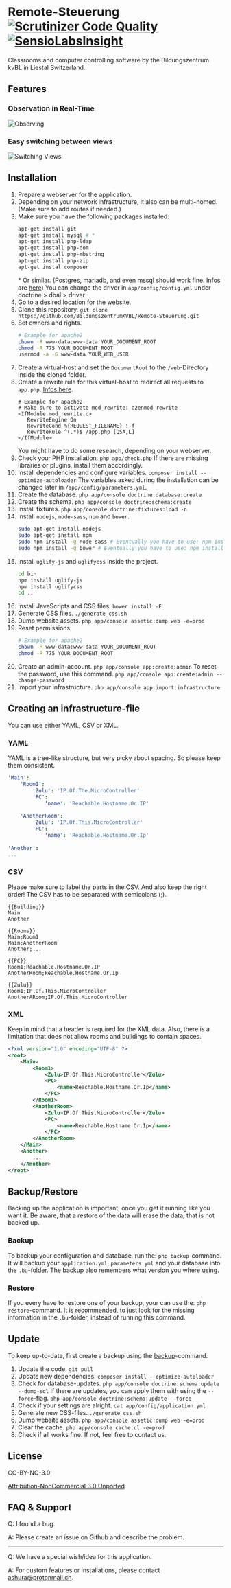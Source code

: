 # Remote-Steuerung [![Scrutinizer Code Quality](https://scrutinizer-ci.com/g/BildungszentrumKVBL/Remote-Steuerung/badges/quality-score.png?b=master)](https://scrutinizer-ci.com/g/BildungszentrumKVBL/Remote-Steuerung/?branch=master) [![SensioLabsInsight](https://insight.sensiolabs.com/projects/a58b4a5a-12f5-444f-bc9c-98d399191502/mini.png)](https://insight.sensiolabs.com/projects/a58b4a5a-12f5-444f-bc9c-98d399191502)

Classrooms and computer controlling software by the Bildungszentrum kvBL in Liestal Switzerland. 


## Features

### Observation in Real-Time

![Observing](./doc/gif/demo.gif)

### Easy switching between views

![Switching Views](./doc/gif/switch-view.gif)


## Installation

1. Prepare a webserver for the application.
2. Depending on your network infrastructure, it also can be multi-homed. (Make sure to add routes if needed.)
3. Make sure you have the following packages installed:
    ```bash
    apt-get install git
    apt-get install mysql # *
    apt-get install php-ldap
    apt-get install php-dom
    apt-get install php-mbstring
    apt-get install php-zip
    apt-get instal composer
    ```
    \* Or similar. (Postgres, mariadb, and even mssql should work fine. Infos are [here](http://docs.doctrine-project.org/projects/doctrine-dbal/en/latest/reference/configuration.html))
    You can change the driver in `app/config/config.yml` under doctrine > dbal > driver
4. Go to a desired location for the website.
5. Clone this repository. `git clone https://github.com/BildungszentrumKVBL/Remote-Steuerung.git`
6. Set owners and rights. 
    ```bash
    # Example for apache2
    chown -R www-data:www-data YOUR_DOCUMENT_ROOT
    chmod -R 775 YOUR_DOCUMENT_ROOT
    usermod -a -G www-data YOUR_WEB_USER
    ```
7. Create a virtual-host and set the `DocumentRoot` to the `/web`-Directory inside the cloned folder.
8. Create a rewrite rule for this virtual-host to redirect all requests to `app.php`. [Infos here](https://symfony.com/doc/current/setup/web_server_configuration.html).
    ```apacheconf
    # Example for apache2
    # Make sure to activate mod_rewrite: a2enmod rewrite
    <IfModule mod_rewrite.c>
       RewriteEngine On
       RewriteCond %{REQUEST_FILENAME} !-f
       RewriteRule ^(.*)$ /app.php [QSA,L]
    </IfModule>
    ```
   You might have to do some research, depending on your webserver.
9. Check your PHP installation. `php app/check.php`
   If there are missing libraries or plugins, install them accordingly.
10. Install dependencies and configure variables. `composer install --optimize-autoloader`
   The variables asked during the installation can be changed later in `/app/config/parameters.yml`.
11. Create the database. `php app/console doctrine:database:create`
12. Create the schema. `php app/console doctrine:schema:create`
13. Install fixtures. `php app/console doctrine:fixtures:load -n`
14. Install `nodejs`, `node-sass`, `npm` and `bower`.
    ```bash
    sudo apt-get install nodejs
    sudo apt-get install npm
    sudo npm install -g node-sass # Eventually you have to use: npm install --unsafe-perm -g node-sass
    sudo npm install -g bower # Eventually you have to use: npm install --unsafe-perm -g bower
    ```
15. Install `uglify-js` and `uglifycss` inside the project.
    ```bash
    cd bin
    npm install uglify-js
    npm install uglifycss
    cd ..
    ```
16. Install JavaScripts and CSS files. `bower install -F`
17. Generate CSS files. `./generate_css.sh`
18. Dump website assets. `php app/console assetic:dump web -e=prod`
19. Reset permissions.
    ```bash
    # Example for apache2
    chown -R www-data:www-data YOUR_DOCUMENT_ROOT
    chmod -R 775 YOUR_DOCUMENT_ROOT
    ```
20. Create an admin-account. `php app/console app:create:admin`
    To reset the password, use this command. `php app/console app:create:admin --change-password`
21. Import your infrastructure. `php app/console app:import:infrastructure `


## Creating an infrastructure-file

You can use either YAML, CSV or XML.

### YAML

YAML is a tree-like structure, but very picky about spacing. So please keep them consistent.

```yaml
'Main':
    'Room1':
        'Zulu': 'IP.Of.The.MicroController'
        'PC':
            'name': 'Reachable.Hostname.Or.IP'
            
    'AnotherRoom':
        'Zulu': 'IP.Of.This.MicroController'
        'PC':
            'name': 'Reachable.Hostname.Or.Ip'
            
'Another':
...
```

### CSV

Please make sure to label the parts in the CSV. And also keep the right order!
The CSV has to be separated with semicolons (;).

```csv
{{Building}}
Main
Another

{{Rooms}}
Main;Room1
Main;AnotherRoom
Another;...

{{PC}}
Room1;Reachable.Hostname.Or.IP
AnotherRoom;Reachable.Hostname.Or.Ip

{{Zulu}}
Room1;IP.Of.This.MicroController
AnotherARoom;IP.Of.This.MicroController
```

### XML

Keep in mind that a header is required for the XML data. Also, there is a limitation that does not allow rooms and buildings to contain spaces.

```xml
<?xml version="1.0" encoding="UTF-8" ?>
<root>
    <Main>
        <Room1>
            <Zulu>IP.Of.This.MicroController</Zulu>
            <PC>
                <name>Reachable.Hostname.Or.Ip</name>
            </PC>
        </Room1>
        <AnotherRoom>
            <Zulu>IP.Of.This.MicroController</Zulu>
            <PC>
                <name>Reachable.Hostname.Or.Ip</name>
            </PC>
        </AnotherRoom>
    </Main>
    <Another>
        ...
    </Another>
</root>
```


## Backup/Restore

Backing up the application is important, once you get it running like you want it.
Be aware, that a restore of the data will erase the data, that is not backed up.

### Backup

To backup your configuration and database, run the: `php backup`-command.
It will backup your `application.yml`, `parameters.yml` and your database into the `.bu`-folder.
The backup also remembers what version you where using.


### Restore

If you every have to restore one of your backup, your can use the: `php restore`-command.
It is recommended, to just look for the missing information in the `.bu`-folder, instead of running this command.


## Update

To keep up-to-date, first create a backup using the [backup](#backup)-command.
1. Update the code. `git pull`
2. Update new dependencies. `composer install --optimize-autoloader`
3. Check for database-updates. `php app/console doctrine:schema:update --dump-sql`
   If there are updates, you can apply them with using the `--force`-flag. `php app/console doctrine:schema:update --force`
4. Check if your settings are alright. `cat app/config/application.yml`
5. Generate new CSS-files. `./generate_css.sh`
6. Dump website assets. `php app/console assetic:dump web -e=prod`
7. Clear the cache. `php app/console cache:cl -e=prod`
8. Check if all works fine. If not, feel free to contact us.


## License

CC-BY-NC-3.0

[Attribution-NonCommercial 3.0 Unported](https://creativecommons.org/licenses/by-nc/3.0/legalcode)


## FAQ & Support

Q: I found a bug.

A: Please create an issue on Github and describe the problem.

---

Q: We have a special wish/idea for this application.

A: For custom features or installations, please contact [ashura@protonmail.ch](ashura@protonmail.ch).
